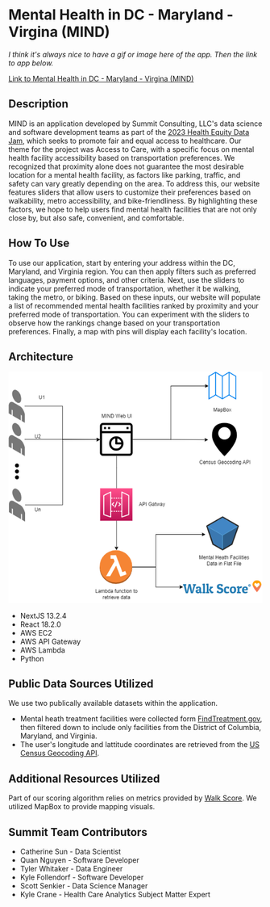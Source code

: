 # Mental Health in DC - Maryland - Virgina (MIND)
*I think it's always nice to have a gif or image here of the app. Then the link to app below.* <br>

[Link to Mental Health in DC - Maryland - Virgina (MIND)](https://mind.summitllc.us/)
## Description
MIND is an application developed by Summit Consulting, LLC's data science and software development teams as part of the [2023 Health Equity Data Jam](https://healthdata.gov/stories/s/Health-Equity-DataJam-Homepage-2023/nqx6-g6vz), which seeks to promote fair and equal access to healthcare. Our theme for the project was Access to Care, with a specific focus on mental health facility accessibility based on transportation preferences. We recognized that proximity alone does not guarantee the most desirable location for a mental health facility, as factors like parking, traffic, and safety can vary greatly depending on the area. To address this, our website features sliders that allow users to customize their preferences based on walkability, metro accessibility, and bike-friendliness. By highlighting these factors, we hope to help users find mental health facilities that are not only close by, but also safe, convenient, and comfortable.

## How To Use
To use our application, start by entering your address within the DC, Maryland, and Virginia region. You can then apply filters such as preferred languages, payment options, and other criteria. Next, use the sliders to indicate your preferred mode of transportation, whether it be walking, taking the metro, or biking. Based on these inputs, our website will populate a list of recommended mental health facilities ranked by proximity and your preferred mode of transportation. You can experiment with the sliders to observe how the rankings change based on your transportation preferences. Finally, a map with pins will display each facility's location.

## Architecture
![Architecture Diagram of MIND web application](img/HealthEquityDataJam2023.png)
- NextJS 13.2.4
- React 18.2.0
- AWS EC2
- AWS API Gateway
- AWS Lambda
- Python

## Public Data Sources Utilized
We use two publically available datasets within the application. 
- Mental heath treatment facilities were collected form [FindTreatment.gov](https://www.findtreatment.gov), then filtered down to include only facilities from the District of Columbia, Maryland, and Virginia.
- The user's longitude and lattitude coordinates are retrieved from the [US Census Geocoding API](https://geocoding.geo.census.gov/geocoder/).

## Additional Resources Utilized
Part of our scoring algorithm relies on metrics provided by [Walk Score](https://www.walkscore.com/). We utilized MapBox to provide mapping visuals. 


## Summit Team Contributors
- Catherine Sun - Data Scientist
- Quan Nguyen - Software Developer
- Tyler Whitaker - Data Engineer
- Kyle Follendorf - Software Developer
- Scott Senkier - Data Science Manager
- Kyle Crane - Health Care Analytics Subject Matter Expert
